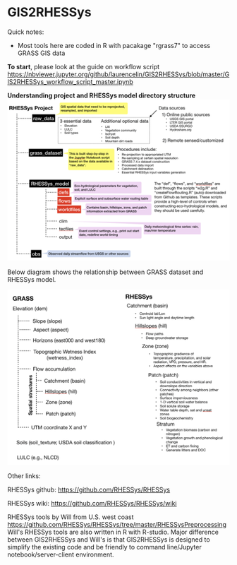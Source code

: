 # GIS2RHESSys
Quick notes: 
- Most tools here are coded in R with pacakage "rgrass7" to access GRASS GIS data

**To start**, please look at the guide on workflow script https://nbviewer.jupyter.org/github/laurencelin/GIS2RHESSys/blob/master/GIS2RHESSys_workflow_script_master.ipynb 



**Understanding project and RHESSys model directory structure**
![Alt text](rhessys_filesystem.png?raw=true "Title")




Below diagram shows the relationship between GRASS dataset and RHESSys model.

![Alt text](GIS2RHESSys.png?raw=true "Title")

Other links:

RHESSys github: https://github.com/RHESSys/RHESSys

RHESSys wiki: https://github.com/RHESSys/RHESSys/wiki

RHESSys tools by Will from U.S. west coast https://github.com/RHESSys/RHESSys/tree/master/RHESSysPreprocessing
Will's RHESSys tools are also written in R with R-studio. Major difference between GIS2RHESSys and Will's is that GIS2RHESSys is designed to simplify the existing code and be friendly to command line/Jupyter notebook/server-client environment.
